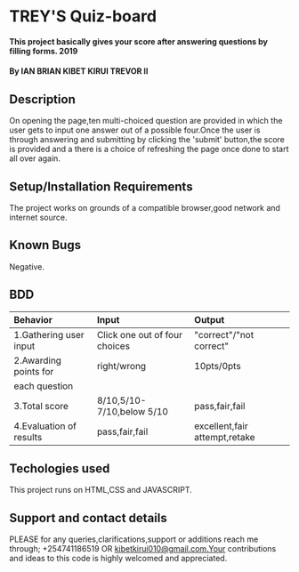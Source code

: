 # TREY'S Quiz-board
#### This project basically gives your score after answering questions by filling forms. 2019
#### By **IAN BRIAN KIBET KIRUI TREVOR II**
## Description
On opening the page,ten multi-choiced question are provided in which the user gets to input one answer out of a possible four.Once the user is through answering and submitting by clicking the 'submit' button,the score is   provided and a there is a choice of refreshing the page once done to start all over again.
## Setup/Installation Requirements
The project works on grounds of a compatible browser,good network and internet source.
## Known Bugs
Negative.
## BDD

| Behavior             | Input                        | Output                      |
| :--------------------| :----------------------------| :---------------------------|
| 1.Gathering user input | Click one out of four choices| "correct"/"not correct"     |
| 2.Awarding points for  |right/wrong                   |  10pts/0pts                 |
| each question        |                              |                             |
| 3.Total score          | 8/10,5/10-7/10,below 5/10    | pass,fair,fail               |
|  4.Evaluation of results | pass,fair,fail               | excellent,fair attempt,retake |
## Techologies used
This project runs on HTML,CSS and JAVASCRIPT.
## Support and contact details
 PLEASE for any queries,clarifications,support or additions reach me through; +254741186519 OR kibetkirui010@gmail.com.Your contributions and ideas to this code is highly welcomed and appreciated.
